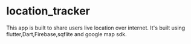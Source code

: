 # location_tracker

This app is built to share users live location over internet. It's built using flutter,Dart,Firebase,sqflite and google map sdk.